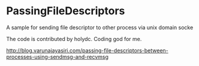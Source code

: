 # PassingFileDescriptors
A sample for sending file descriptor to other process via unix domain socke

The code is contributed by holydc. Coding god for me.

http://blog.varunajayasiri.com/passing-file-descriptors-between-processes-using-sendmsg-and-recvmsg

